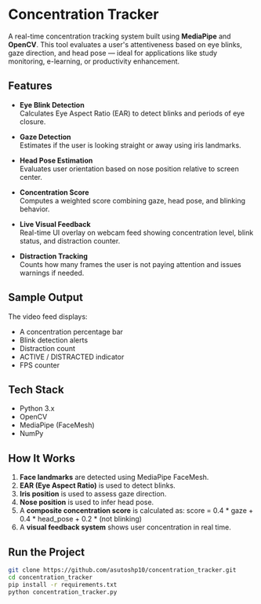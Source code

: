 # Concentration Tracker

A real-time concentration tracking system built using **MediaPipe** and **OpenCV**. This tool evaluates a user's attentiveness based on eye blinks, gaze direction, and head pose — ideal for applications like study monitoring, e-learning, or productivity enhancement.

## Features

- **Eye Blink Detection**  
  Calculates Eye Aspect Ratio (EAR) to detect blinks and periods of eye closure.

- **Gaze Detection**  
  Estimates if the user is looking straight or away using iris landmarks.

- **Head Pose Estimation**  
  Evaluates user orientation based on nose position relative to screen center.

- **Concentration Score**  
  Computes a weighted score combining gaze, head pose, and blinking behavior.

- **Live Visual Feedback**  
  Real-time UI overlay on webcam feed showing concentration level, blink status, and distraction counter.

- **Distraction Tracking**  
  Counts how many frames the user is not paying attention and issues warnings if needed.

## Sample Output

The video feed displays:
- A concentration percentage bar
- Blink detection alerts
- Distraction count
- ACTIVE / DISTRACTED indicator
- FPS counter

## Tech Stack

- Python 3.x
- OpenCV
- MediaPipe (FaceMesh)
- NumPy

## How It Works

1. **Face landmarks** are detected using MediaPipe FaceMesh.
2. **EAR (Eye Aspect Ratio)** is used to detect blinks.
3. **Iris position** is used to assess gaze direction.
4. **Nose position** is used to infer head pose.
5. A **composite concentration score** is calculated as: score = 0.4 * gaze + 0.4 * head_pose + 0.2 * (not blinking)
6. A **visual feedback system** shows user concentration in real time.

## Run the Project

```bash
git clone https://github.com/asutoshp10/concentration_tracker.git
cd concentration_tracker
pip install -r requirements.txt
python concentration_tracker.py
